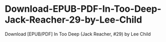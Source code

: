 # Download-EPUB-PDF-In-Too-Deep-Jack-Reacher-29-by-Lee-Child
Download [EPUB/PDF] In Too Deep (Jack Reacher, #29) by Lee Child
